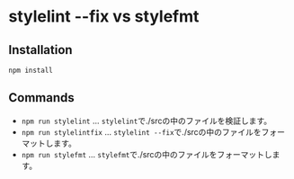 # stylelint --fix vs stylefmt

## Installation

```
npm install
```

## Commands

* `npm run stylelint` … `stylelint`で./srcの中のファイルを検証します。
* `npm run stylelintfix` … `stylelint --fix`で./srcの中のファイルをフォーマットします。
* `npm run stylefmt` … `stylefmt`で./srcの中のファイルをフォーマットします。

